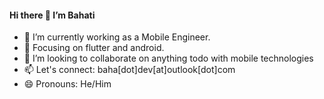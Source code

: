 #### Hi there 👋 I’m Bahati
- 🔭 I’m currently working as a Mobile Engineer.
- 🌱 Focusing on flutter and android.
- 🧠 I’m looking to collaborate on anything todo with mobile technologies
- 📫  Let's connect: baha[dot]dev[at]outlook[dot]com
- 😄 Pronouns: He/Him

<!---
Iambahati/Iambahati is a ✨ special ✨ repository because its `README.md` (this file) appears on your GitHub profile.
You can click the Preview link to take a look at your changes.
--->
